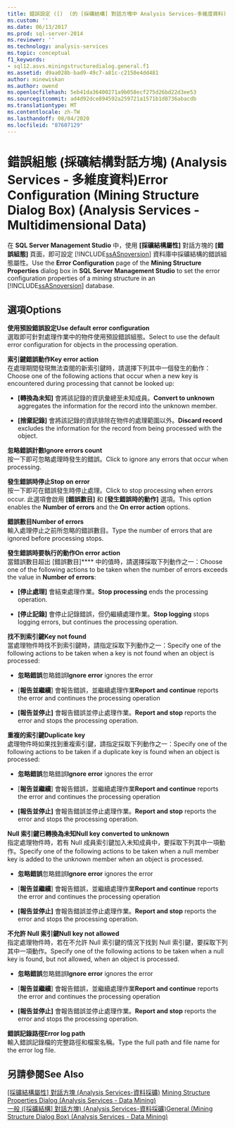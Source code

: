 ```yaml
---
title: 錯誤設定 ([)  (的 [採礦結構] 對話方塊中 Analysis Services-多維度資料) |Microsoft Docs
ms.custom: ''
ms.date: 06/13/2017
ms.prod: sql-server-2014
ms.reviewer: ''
ms.technology: analysis-services
ms.topic: conceptual
f1_keywords:
- sql12.asvs.miningstructuredialog.general.f1
ms.assetid: d9aa028b-bad9-49c7-a81c-c2150e4dd481
author: minewiskan
ms.author: owend
ms.openlocfilehash: 5eb41da36400271a9b058ecf275d26bd22d3ee53
ms.sourcegitcommit: ad4d92dce894592a259721a1571b1d8736abacdb
ms.translationtype: MT
ms.contentlocale: zh-TW
ms.lasthandoff: 08/04/2020
ms.locfileid: "87607129"
---
```

# <a name="error-configuration-mining-structure-dialog-box-analysis-services---multidimensional-data"></a><span data-ttu-id="37e6c-102">錯誤組態 (採礦結構對話方塊) (Analysis Services - 多維度資料)</span><span class="sxs-lookup"><span data-stu-id="37e6c-102">Error Configuration (Mining Structure Dialog Box) (Analysis Services - Multidimensional Data)</span></span>
  <span data-ttu-id="37e6c-103">在 **SQL Server Management Studio** 中，使用 **[採礦結構屬性]** 對話方塊的 **[錯誤組態]** 頁面，即可設定 [!INCLUDE[ssASnoversion](../includes/ssasnoversion-md.md)] 資料庫中採礦結構的錯誤組態屬性。</span><span class="sxs-lookup"><span data-stu-id="37e6c-103">Use the **Error Configuration** page of the **Mining Structure Properties** dialog box in **SQL Server Management Studio** to set the error configuration properties of a mining structure in an [!INCLUDE[ssASnoversion](../includes/ssasnoversion-md.md)] database.</span></span>  
  
## <a name="options"></a><span data-ttu-id="37e6c-104">選項</span><span class="sxs-lookup"><span data-stu-id="37e6c-104">Options</span></span>  
 <span data-ttu-id="37e6c-105">**使用預設錯誤設定**</span><span class="sxs-lookup"><span data-stu-id="37e6c-105">**Use default error configuration**</span></span>  
 <span data-ttu-id="37e6c-106">選取即可針對處理作業中的物件使用預設錯誤組態。</span><span class="sxs-lookup"><span data-stu-id="37e6c-106">Select to use the default error configuration for objects in the processing operation.</span></span>  
  
 <span data-ttu-id="37e6c-107">**索引鍵錯誤動作**</span><span class="sxs-lookup"><span data-stu-id="37e6c-107">**Key error action**</span></span>  
 <span data-ttu-id="37e6c-108">在處理期間發現無法查閱的新索引鍵時，請選擇下列其中一個發生的動作：</span><span class="sxs-lookup"><span data-stu-id="37e6c-108">Choose one of the following actions that occur when a new key is encountered during processing that cannot be looked up:</span></span>  
  
-   <span data-ttu-id="37e6c-109">**[轉換為未知]** 會將該記錄的資訊彙總至未知成員。</span><span class="sxs-lookup"><span data-stu-id="37e6c-109">**Convert to unknown** aggregates the information for the record into the unknown member.</span></span>  
  
-   <span data-ttu-id="37e6c-110">**[捨棄記錄]** 會將該記錄的資訊排除在物件的處理範圍以外。</span><span class="sxs-lookup"><span data-stu-id="37e6c-110">**Discard record** excludes the information for the record from being processed with the object.</span></span>  
  
 <span data-ttu-id="37e6c-111">**忽略錯誤計數**</span><span class="sxs-lookup"><span data-stu-id="37e6c-111">**Ignore errors count**</span></span>  
 <span data-ttu-id="37e6c-112">按一下即可忽略處理時發生的錯誤。</span><span class="sxs-lookup"><span data-stu-id="37e6c-112">Click to ignore any errors that occur when processing.</span></span>  
  
 <span data-ttu-id="37e6c-113">**發生錯誤時停止**</span><span class="sxs-lookup"><span data-stu-id="37e6c-113">**Stop on error**</span></span>  
 <span data-ttu-id="37e6c-114">按一下即可在錯誤發生時停止處理。</span><span class="sxs-lookup"><span data-stu-id="37e6c-114">Click to stop processing when errors occur.</span></span> <span data-ttu-id="37e6c-115">此選項會啟用 **[錯誤數目]** 和 **[發生錯誤時的動作]** 選項。</span><span class="sxs-lookup"><span data-stu-id="37e6c-115">This option enables the **Number of errors** and the **On error action** options.</span></span>  
  
 <span data-ttu-id="37e6c-116">**錯誤數目**</span><span class="sxs-lookup"><span data-stu-id="37e6c-116">**Number of errors**</span></span>  
 <span data-ttu-id="37e6c-117">輸入處理停止之前所忽略的錯誤數目。</span><span class="sxs-lookup"><span data-stu-id="37e6c-117">Type the number of errors that are ignored before processing stops.</span></span>  
  
 <span data-ttu-id="37e6c-118">**發生錯誤時要執行的動作**</span><span class="sxs-lookup"><span data-stu-id="37e6c-118">**On error action**</span></span>  
 <span data-ttu-id="37e6c-119">當錯誤數目超出 [錯誤數目]\*\*\*\* 中的值時，請選擇採取下列動作之一：</span><span class="sxs-lookup"><span data-stu-id="37e6c-119">Choose one of the following actions to be taken when the number of errors exceeds the value in **Number of errors**:</span></span>  
  
-   <span data-ttu-id="37e6c-120">**[停止處理]** 會結束處理作業。</span><span class="sxs-lookup"><span data-stu-id="37e6c-120">**Stop processing** ends the processing operation.</span></span>  
  
-   <span data-ttu-id="37e6c-121">**[停止記錄]** 會停止記錄錯誤，但仍繼續處理作業。</span><span class="sxs-lookup"><span data-stu-id="37e6c-121">**Stop logging** stops logging errors, but continues the processing operation.</span></span>  
  
 <span data-ttu-id="37e6c-122">**找不到索引鍵**</span><span class="sxs-lookup"><span data-stu-id="37e6c-122">**Key not found**</span></span>  
 <span data-ttu-id="37e6c-123">當處理物件時找不到索引鍵時，請指定採取下列動作之一：</span><span class="sxs-lookup"><span data-stu-id="37e6c-123">Specify one of the following actions to be taken when a key is not found when an object is processed:</span></span>  
  
-   <span data-ttu-id="37e6c-124">**忽略錯誤**忽略錯誤</span><span class="sxs-lookup"><span data-stu-id="37e6c-124">**Ignore error** ignores the error</span></span>  
  
-   <span data-ttu-id="37e6c-125">[**報告並繼續**] 會報告錯誤，並繼續處理作業</span><span class="sxs-lookup"><span data-stu-id="37e6c-125">**Report and continue** reports the error and continues the processing operation</span></span>  
  
-   <span data-ttu-id="37e6c-126">**[報告並停止]** 會報告錯誤並停止處理作業。</span><span class="sxs-lookup"><span data-stu-id="37e6c-126">**Report and stop** reports the error and stops the processing operation.</span></span>  
  
 <span data-ttu-id="37e6c-127">**重複的索引鍵**</span><span class="sxs-lookup"><span data-stu-id="37e6c-127">**Duplicate key**</span></span>  
 <span data-ttu-id="37e6c-128">處理物件時如果找到重複索引鍵，請指定採取下列動作之一：</span><span class="sxs-lookup"><span data-stu-id="37e6c-128">Specify one of the following actions to be taken if a duplicate key is found when an object is processed:</span></span>  
  
-   <span data-ttu-id="37e6c-129">**忽略錯誤**忽略錯誤</span><span class="sxs-lookup"><span data-stu-id="37e6c-129">**Ignore error** ignores the error</span></span>  
  
-   <span data-ttu-id="37e6c-130">[**報告並繼續**] 會報告錯誤，並繼續處理作業</span><span class="sxs-lookup"><span data-stu-id="37e6c-130">**Report and continue** reports the error and continues the processing operation</span></span>  
  
-   <span data-ttu-id="37e6c-131">**[報告並停止]** 會報告錯誤並停止處理作業。</span><span class="sxs-lookup"><span data-stu-id="37e6c-131">**Report and stop** reports the error and stops the processing operation.</span></span>  
  
 <span data-ttu-id="37e6c-132">**Null 索引鍵已轉換為未知**</span><span class="sxs-lookup"><span data-stu-id="37e6c-132">**Null key converted to unknown**</span></span>  
 <span data-ttu-id="37e6c-133">指定處理物件時，若有 Null 成員索引鍵加入未知成員中，要採取下列其中一項動作。</span><span class="sxs-lookup"><span data-stu-id="37e6c-133">Specify one of the following actions to be taken when a null member key is added to the unknown member when an object is processed.</span></span>  
  
-   <span data-ttu-id="37e6c-134">**忽略錯誤**忽略錯誤</span><span class="sxs-lookup"><span data-stu-id="37e6c-134">**Ignore error** ignores the error</span></span>  
  
-   <span data-ttu-id="37e6c-135">[**報告並繼續**] 會報告錯誤，並繼續處理作業</span><span class="sxs-lookup"><span data-stu-id="37e6c-135">**Report and continue** reports the error and continues the processing operation</span></span>  
  
-   <span data-ttu-id="37e6c-136">**[報告並停止]** 會報告錯誤並停止處理作業。</span><span class="sxs-lookup"><span data-stu-id="37e6c-136">**Report and stop** reports the error and stops the processing operation.</span></span>  
  
 <span data-ttu-id="37e6c-137">**不允許 Null 索引鍵**</span><span class="sxs-lookup"><span data-stu-id="37e6c-137">**Null key not allowed**</span></span>  
 <span data-ttu-id="37e6c-138">指定處理物件時，若在不允許 Null 索引鍵的情況下找到 Null 索引鍵，要採取下列其中一項動作。</span><span class="sxs-lookup"><span data-stu-id="37e6c-138">Specify one of the following actions to be taken when a null key is found, but not allowed, when an object is processed.</span></span>  
  
-   <span data-ttu-id="37e6c-139">**忽略錯誤**忽略錯誤</span><span class="sxs-lookup"><span data-stu-id="37e6c-139">**Ignore error** ignores the error</span></span>  
  
-   <span data-ttu-id="37e6c-140">[**報告並繼續**] 會報告錯誤，並繼續處理作業</span><span class="sxs-lookup"><span data-stu-id="37e6c-140">**Report and continue** reports the error and continues the processing operation</span></span>  
  
-   <span data-ttu-id="37e6c-141">**[報告並停止]** 會報告錯誤並停止處理作業。</span><span class="sxs-lookup"><span data-stu-id="37e6c-141">**Report and stop** reports the error and stops the processing operation.</span></span>  
  
 <span data-ttu-id="37e6c-142">**錯誤記錄路徑**</span><span class="sxs-lookup"><span data-stu-id="37e6c-142">**Error log path**</span></span>  
 <span data-ttu-id="37e6c-143">輸入錯誤記錄檔的完整路徑和檔案名稱。</span><span class="sxs-lookup"><span data-stu-id="37e6c-143">Type the full path and file name for the error log file.</span></span>  
  
## <a name="see-also"></a><span data-ttu-id="37e6c-144">另請參閱</span><span class="sxs-lookup"><span data-stu-id="37e6c-144">See Also</span></span>  
 <span data-ttu-id="37e6c-145">[[採礦結構屬性] 對話方塊 &#40;Analysis Services-資料採礦&#41;](mining-structure-properties-dialog-analysis-services-data-mining.md) </span><span class="sxs-lookup"><span data-stu-id="37e6c-145">[Mining Structure Properties Dialog &#40;Analysis Services - Data Mining&#41;](mining-structure-properties-dialog-analysis-services-data-mining.md) </span></span>  
 <span data-ttu-id="37e6c-146">[一般 &#40;[採礦結構] 對話方塊&#41; &#40;Analysis Services-資料採礦&#41;](general-mining-structure-dialog-box-analysis-services-data-mining.md)</span><span class="sxs-lookup"><span data-stu-id="37e6c-146">[General &#40;Mining Structure Dialog Box&#41; &#40;Analysis Services - Data Mining&#41;](general-mining-structure-dialog-box-analysis-services-data-mining.md)</span></span>  
  
  
